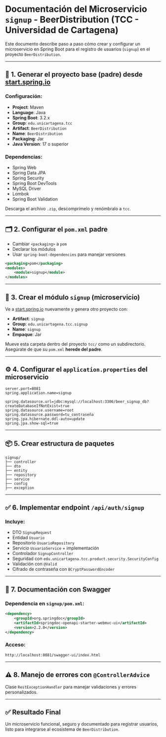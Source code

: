 # Documentación del Microservicio `signup` - BeerDistribution (TCC - Universidad de Cartagena)

Este documento describe paso a paso cómo crear y configurar un microservicio en Spring Boot para el registro de usuarios (`signup`) en el proyecto `BeerDistribution`.

---

## 🧱 1. Generar el proyecto base (padre) desde [start.spring.io](https://start.spring.io)

### Configuración:
- **Project**: Maven
- **Language**: Java
- **Spring Boot**: 3.2.x
- **Group**: `edu.unicartagena.tcc`
- **Artifact**: `BeerDistribution`
- **Name**: `BeerDistribution`
- **Packaging**: Jar
- **Java Version**: 17 o superior

### Dependencias:
- Spring Web
- Spring Data JPA
- Spring Security
- Spring Boot DevTools
- MySQL Driver
- Lombok
- Spring Boot Validation

Descarga el archivo `.zip`, descomprímelo y renómbralo a `tcc`.

---

## 🗂️ 2. Configurar el `pom.xml` padre

- Cambiar `<packaging>` a `pom`
- Declarar los módulos
- Usar `spring-boot-dependencies` para manejar versiones

```xml
<packaging>pom</packaging>
<modules>
    <module>signup</module>
</modules>
```

---

## 🧩 3. Crear el módulo `signup` (microservicio)

Ve a [start.spring.io](https://start.spring.io) nuevamente y genera otro proyecto con:

- **Artifact**: `signup`
- **Group**: `edu.unicartagena.tcc.signup`
- **Name**: `signup`
- **Empaque**: Jar

Mueve esta carpeta dentro del proyecto `tcc/` como un subdirectorio. Asegúrate de que su `pom.xml` **herede del padre**.

---

## ⚙️ 4. Configurar el `application.properties` del microservicio

```properties
server.port=8081
spring.application.name=signup

spring.datasource.url=jdbc:mysql://localhost:3306/beer_signup_db?createDatabaseIfNotExist=true
spring.datasource.username=root
spring.datasource.password=tu_contraseña
spring.jpa.hibernate.ddl-auto=update
spring.jpa.show-sql=true
```

---

## 📦 5. Crear estructura de paquetes

```text
signup/
├── controller
├── dto
├── entity
├── repository
├── service
├── config
├── exception
```

---

## ✅ 6. Implementar endpoint `/api/auth/signup`

### Incluye:
- DTO `SignupRequest`
- Entidad `Usuario`
- Repositorio `UsuarioRepository`
- Servicio `UsuarioService` + implementación
- Controlador `SignupController`
- Seguridad con `edu.unicartagena.tcc.product.security.SecurityConfig`
- Validación con `@Valid`
- Cifrado de contraseña con `BCryptPasswordEncoder`

---

## 🧪 7. Documentación con Swagger

### Dependencia en `signup/pom.xml`:
```xml
<dependency>
    <groupId>org.springdoc</groupId>
    <artifactId>springdoc-openapi-starter-webmvc-ui</artifactId>
    <version>2.2.0</version>
</dependency>
```

### Acceso:
```
http://localhost:8081/swagger-ui/index.html
```

---

## ⚠️ 8. Manejo de errores con `@ControllerAdvice`

Clase `RestExceptionHandler` para manejar validaciones y errores personalizados.

---

## ✅ Resultado Final

Un microservicio funcional, seguro y documentado para registrar usuarios, listo para integrarse al ecosistema de `BeerDistribution`.

